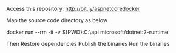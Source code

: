 Access this repository: http://bit.ly/aspnetcoredocker

Map the source code directory as below

docker run --rm -it -v ${PWD}:C:\api microsoft/dotnet:2-runtime

Then 
	Restore dependencies
	Publish the binaries
	Run the binaries